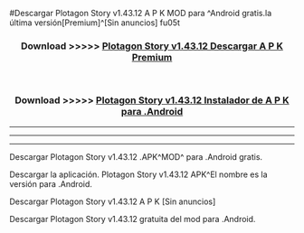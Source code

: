 #Descargar Plotagon Story v1.43.12  A P K MOD para ^Android gratis.la última versión[Premium]^[Sin anuncios] fu05t



<div align="center">
<h3>Download >>>>> <a href="https://es-web.web.app/?es= ${title}">Plotagon Story v1.43.12  Descargar A P K Premium</a></h3><br>

<h3>Download >>>>> <a href="https://es-web.web.app/?es= ${title}">Plotagon Story v1.43.12  Instalador de A P K para .Android</a></h3>
</div>


----------------------------------------------------------

----------------------------------------------------------

----------------------------------------------------------

Descargar Plotagon Story v1.43.12  .APK^MOD^ para .Android gratis.

Descargar la aplicación. Plotagon Story v1.43.12  APK^El nombre es la versión para .Android.

Descargar Plotagon Story v1.43.12  A P K [Sin anuncios]

Descargar Plotagon Story v1.43.12  gratuita del mod para .Android.